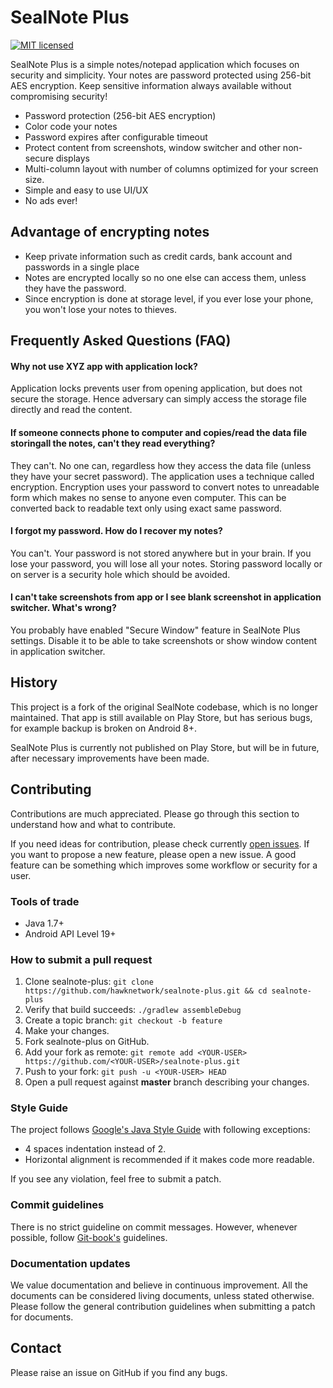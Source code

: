 # SealNote Plus

[![MIT licensed](https://img.shields.io/badge/license-MIT-blue.svg)](LICENSE.txt)

SealNote Plus is a simple notes/notepad application which focuses on security and
simplicity. Your notes are password protected using 256-bit AES encryption.
Keep sensitive information always available without compromising security!

* Password protection (256-bit AES encryption)
* Color code your notes
* Password expires after configurable timeout
* Protect content from screenshots, window switcher and other non-secure
  displays
* Multi-column layout with number of columns optimized for your screen size.
* Simple and easy to use UI/UX
* No ads ever!

Advantage of encrypting notes
-----------------------------

* Keep private information such as credit cards, bank account and passwords
  in a single place
* Notes are encrypted locally so no one else can access them, unless they
  have the password.
* Since encryption is done at storage level, if you ever lose your phone, you won't lose your
  notes to thieves.

Frequently Asked Questions (FAQ)
--------------------------------

#### Why not use XYZ app with application lock?

Application locks prevents user from opening application, but does not secure
the storage. Hence adversary can simply access the storage file directly and
read the content.

#### If someone connects phone to computer and copies/read the data file storingall the notes, can't they read everything?

They can't. No one can, regardless how they access the data file (unless they
have your secret password). The application uses a technique called encryption.
Encryption uses your password to convert notes to unreadable form which makes
no sense to anyone even computer. This can be converted back to readable text
only using exact same password.

#### I forgot my password. How do I recover my notes?

You can't. Your password is not stored anywhere but in your brain. If you lose
your password, you will lose all your notes. Storing password locally or on
server is a security hole which should be avoided.

#### I can't take screenshots from app or I see blank screenshot in application switcher. What's wrong?

You probably have enabled "Secure Window" feature in SealNote Plus settings.
Disable it to be able to take screenshots or show window content in application
switcher.

History
--------------------------------

This project is a fork of the original SealNote codebase, which is no longer maintained. That app is still available on Play Store, but has serious bugs, for example backup is broken on Android 8+.

SealNote Plus is currently not published on Play Store, but will be in future, after necessary improvements have been made.

Contributing
--------------------------------

Contributions are much appreciated. Please go through this section to
understand how and what to contribute.

If you need ideas for contribution, please check currently [open
issues](https://github.com/hawknetwork/sealnote-plus/issues). If you want to propose a
new feature, please open a new issue. A good feature can be something which
improves some workflow or security for a user.

### Tools of trade

* Java 1.7+
* Android API Level 19+

### How to submit a pull request

1. Clone sealnote-plus: `git clone https://github.com/hawknetwork/sealnote-plus.git && cd sealnote-plus`
2. Verify that build succeeds: `./gradlew assembleDebug`
3. Create a topic branch: `git checkout -b feature`
4. Make your changes.
5. Fork sealnote-plus on GitHub.
6. Add your fork as remote: `git remote add <YOUR-USER> https://github.com/<YOUR-USER>/sealnote-plus.git`
7. Push to your fork: `git push -u <YOUR-USER> HEAD`
8. Open a pull request against **master** branch describing your changes.

### Style Guide

The project follows [Google's Java Style
Guide](https://google.github.io/styleguide/javaguide.html) with following
exceptions:

* 4 spaces indentation instead of 2.
* Horizontal alignment is recommended if it makes code more readable.

If you see any violation, feel free to submit a patch.

### Commit guidelines

There is no strict guideline on commit messages. However, whenever possible,
follow [Git-book's](https://git-scm.com/book/ch5-2.html#Commit-Guidelines)
 guidelines.

### Documentation updates

We value documentation and believe in continuous improvement. All the documents
can be considered living documents, unless stated otherwise. Please follow the
general contribution guidelines when submitting a patch for documents.

Contact
-------

Please raise an issue on GitHub if you find any bugs.
